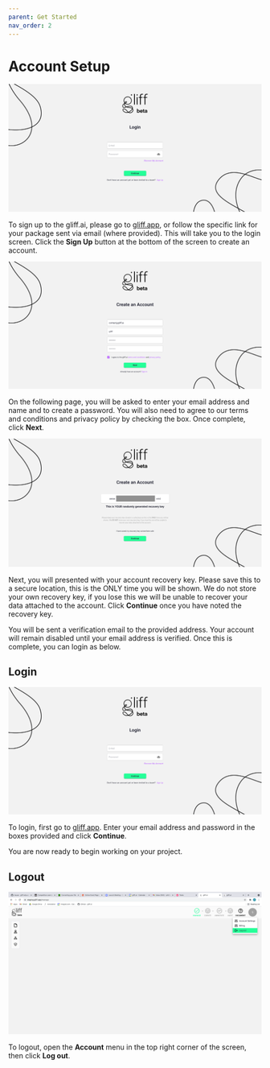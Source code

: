 ```yaml
---
parent: Get Started
nav_order: 2
---
```

# Account Setup

![Initial Login Screen](/assets/images/signing/login.png)

To sign up to the gliff.ai, please go to [gliff.app](gliff.app), or follow the specific link for your package sent via email (where provided).
This will take you to the login screen.
Click the **Sign Up** button at the bottom of the screen to create an account.

![Account Creation Page](/assets/images/signing/create_account.png)

On the following page, you will be asked to enter your email address and name and to create a password.
You will also need to agree to our terms and conditions and privacy policy by checking the box.
Once complete, click **Next**.

![Account Recovery Key](/assets/images/signing/recovery_key.png)

Next, you will presented with your account recovery key.
Please save this to a secure location, this is the ONLY time you will be shown.
We do not store your own recovery key, if you lose this we will be unable to recover your data attached to the account.
Click **Continue** once you have noted the recovery key.

You will be sent a verification email to the provided address.
Your account will remain disabled until your email address is verified.
Once this is complete, you can login as below.

## Login

![Initial Login Screen](/assets/images/signing/login.png)

To login, first go to [gliff.app](gliff.app).
Enter your email address and password in the boxes provided and click **Continue**.

You are now ready to begin working on your project.

## Logout

![Logout from Platform](/assets/images/signing/log_out.png)

To logout, open the **Account** menu in the top right corner of the screen, then click **Log out**.
